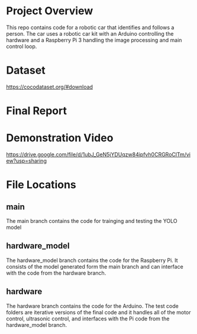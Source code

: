 # Project Overview
This repo contains code for a robotic car that identifies and follows a person. The car uses a robotic car kit with an Arduino controlling the hardware and a Raspberry Pi 3 handling the image processing and main control loop.

# Dataset
https://cocodataset.org/#download

# Final Report


# Demonstration Video
https://drive.google.com/file/d/1ubJ_GeN5jYDUqzw84ipfvh0CRGRoClTm/view?usp=sharing

# File Locations
## main
The main branch contains the code for trainging and testing the YOLO model

## hardware_model
The hardware_model branch contains the code for the Raspberry Pi. It consists of the model generated form the main branch and can interface with the code from the hardware branch.

## hardware
The hardware branch contains the code for the Arduino. The test code folders are iterative versions of the final code and it handles all of the motor control, ultrasonic control, and interfaces with the Pi code from the hardware_model branch.
